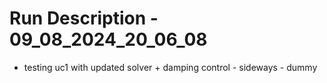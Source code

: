 # Run Description - 09_08_2024_20_06_08

- testing uc1 with updated solver + damping control - sideways - dummy


